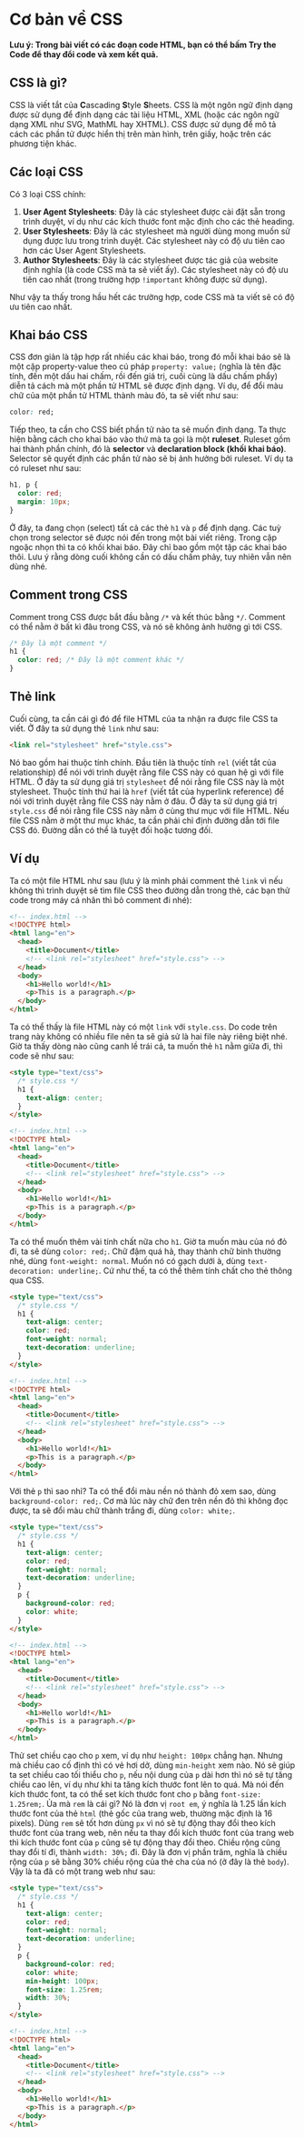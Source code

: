 # Cơ bản về CSS

**Lưu ý: Trong bài viết có các đoạn code HTML, bạn có thể bấm Try the Code để thay đổi code và xem kết quả.**

## CSS là gì?

CSS là viết tắt của **C**ascading **S**tyle **S**heets. CSS là một ngôn ngữ định dạng được sử dụng để định dạng các tài liệu HTML, XML (hoặc các ngôn ngữ dạng XML như SVG, MathML hay XHTML). CSS được sử dụng để mô tả cách các phần tử được hiển thị trên màn hình, trên giấy, hoặc trên các phương tiện khác.

## Các loại CSS

Có 3 loại CSS chính:

1. **User Agent Stylesheets**: Đây là các stylesheet được cài đặt sẵn trong trình duyệt, ví dụ như các kích thước font mặc định cho các thẻ heading.
2. **User Stylesheets**: Đây là các stylesheet mà người dùng mong muốn sử dụng được lưu trong trình duyệt. Các stylesheet này có độ ưu tiên cao hơn các User Agent Stylesheets.
3. **Author Stylesheets**: Đây là các stylesheet được tác giả của website định nghĩa (là code CSS mà ta sẽ viết ấy). Các stylesheet này có độ ưu tiên cao nhất (trong trường hợp `!important` không được sử dụng).

Như vậy ta thấy trong hầu hết các trường hợp, code CSS mà ta viết sẽ có độ ưu tiên cao nhất.

## Khai báo CSS

CSS đơn giản là tập hợp rất nhiều các khai báo, trong đó mỗi khai báo sẽ là một cặp property-value theo cú pháp `property: value;` (nghĩa là tên đặc tính, đến một dấu hai chấm, rồi đến giá trị, cuối cùng là dấu chấm phẩy) diễn tả cách mà một phần tử HTML sẽ được định dạng. Ví dụ, để đổi màu chữ của một phần tử HTML thành màu đỏ, ta sẽ viết như sau:

```css
color: red;
```

Tiếp theo, ta cần cho CSS biết phần tử nào ta sẽ muốn định dạng. Ta thực hiện bằng cách cho khai báo vào thứ mà ta gọi là một **ruleset**. Ruleset gồm hai thành phần chính, đó là **selector** và **declaration block (khối khai báo)**. Selector sẽ quyết định các phần tử nào sẽ bị ảnh hưởng bởi ruleset. Ví dụ ta có ruleset như sau:
    
```css
h1, p {
  color: red;
  margin: 10px;
}
```

Ở đây, ta đang chọn (select) tất cả các thẻ `h1` và `p` để định dạng. Các tuỳ chọn trong selector sẽ được nói đến trong một bài viết riêng. Trong cặp ngoặc nhọn thì ta có khối khai báo. Đây chỉ bao gồm một tập các khai báo thôi. Lưu ý rằng dòng cuối không cần có dấu chấm phảy, tuy nhiên vẫn nên dùng nhé.

## Comment trong CSS

Comment trong CSS được bắt đầu bằng `/*` và kết thúc bằng `*/`. Comment có thể nằm ở bất kì đâu trong CSS, và nó sẽ không ảnh hưởng gì tới CSS.

```css
/* Đây là một comment */
h1 {
  color: red; /* Đây là một comment khác */
}
```

## Thẻ link

Cuối cùng, ta cần cái gì đó để file HTML của ta nhận ra được file CSS ta viết. Ở đây ta sử dụng thẻ `link` như sau:

```html
<link rel="stylesheet" href="style.css">
```

Nó bao gồm hai thuộc tính chính. Đầu tiên là thuộc tính `rel` (viết tắt của relationship) để nói với trình duyệt rằng file CSS này có quan hệ gì với file HTML. Ở đây ta sử dụng giá trị `stylesheet` để nói rằng file CSS này là một stylesheet. Thuộc tính thứ hai là `href` (viết tắt của hyperlink reference) để nói với trình duyệt rằng file CSS này nằm ở đâu. Ở đây ta sử dụng giá trị `style.css` để nói rằng file CSS này nằm ở cùng thư mục với file HTML. Nếu file CSS nằm ở một thư mục khác, ta cần phải chỉ định đường dẫn tới file CSS đó. Đường dẫn có thể là tuyệt đối hoặc tương đối.

## Ví dụ

Ta có một file HTML như sau (lưu ý là mình phải comment thẻ `link` vì nếu không thì trình duyệt sẽ tìm file CSS theo đường dẫn trong thẻ, các bạn thử code trong máy cá nhân thì bỏ comment đi nhé):

```html
<!-- index.html -->
<!DOCTYPE html>
<html lang="en">
  <head>
    <title>Document</title>
    <!-- <link rel="stylesheet" href="style.css"> -->
  </head>
  <body>
    <h1>Hello world!</h1>
    <p>This is a paragraph.</p>
  </body>
</html>
```
<apprun-play></apprun-play>

Ta có thể thấy là file HTML này có một `link` với `style.css`. Do code trên trang này không có nhiều file nên ta sẽ giả sử là hai file này riêng biệt nhé. Giờ ta thấy dòng nào cũng canh lề trái cả, ta muốn thẻ `h1` nằm giữa đi, thì code sẽ như sau:

```html
<style type="text/css">
  /* style.css */
  h1 {
    text-align: center;
  }
</style>

<!-- index.html -->
<!DOCTYPE html>
<html lang="en">
  <head>
    <title>Document</title>
    <!-- <link rel="stylesheet" href="style.css"> -->
  </head>
  <body>
    <h1>Hello world!</h1>
    <p>This is a paragraph.</p>
  </body>
</html>
```
<apprun-play></apprun-play>

Ta có thể muốn thêm vài tính chất nữa cho `h1`. Giờ ta muốn màu của nó đỏ đi, ta sẽ dùng `color: red;`. Chữ đậm quá hả, thay thành chữ bình thường nhé, dùng `font-weight: normal`. Muốn nó có gạch dưới à, dùng `text-decoration: underline;`. Cứ như thế, ta có thể thêm tính chất cho thẻ thông qua CSS.

```html
<style type="text/css">
  /* style.css */
  h1 {
    text-align: center;
    color: red;
    font-weight: normal;
    text-decoration: underline;
  }
</style>

<!-- index.html -->
<!DOCTYPE html>
<html lang="en">
  <head>
    <title>Document</title>
    <!-- <link rel="stylesheet" href="style.css"> -->
  </head>
  <body>
    <h1>Hello world!</h1>
    <p>This is a paragraph.</p>
  </body>
</html>
```
<apprun-play></apprun-play>

Với thẻ `p` thì sao nhỉ? Ta có thể đổi màu nền nó thành đỏ xem sao, dùng `background-color: red;`. Cơ mà lúc này chữ đen trên nền đỏ thì không đọc được, ta sẽ đổi màu chữ thành trắng đi, dùng `color: white;`.

```html
<style type="text/css">
  /* style.css */
  h1 {
    text-align: center;
    color: red;
    font-weight: normal;
    text-decoration: underline;
  }
  p {
    background-color: red;
    color: white;
  }
</style>

<!-- index.html -->
<!DOCTYPE html>
<html lang="en">
  <head>
    <title>Document</title>
    <!-- <link rel="stylesheet" href="style.css"> -->
  </head>
  <body>
    <h1>Hello world!</h1>
    <p>This is a paragraph.</p>
  </body>
</html>
```
<apprun-play></apprun-play>

Thử set chiều cao cho `p` xem, ví dụ như `height: 100px` chẳng hạn. Nhưng mà chiều cao cố định thì có vẻ hơi dở, dùng `min-height` xem nào. Nó sẽ giúp ta set chiều cao tối thiểu cho `p`, nếu nội dung của `p` dài hơn thì nó sẽ tự tăng chiều cao lên, ví dụ như khi ta tăng kích thước font lên to quá. Mà nói đến kích thước font, ta có thể set kích thước font cho `p` bằng `font-size: 1.25rem;`. Ủa mà `rem` là cái gì? Nó là đơn vị `root em`, ý nghĩa là 1.25 lần kích thước font của thẻ `html` (thẻ gốc của trang web, thường mặc định là 16 pixels). Dùng `rem` sẽ tốt hơn dùng `px` vì nó sẽ tự động thay đổi theo kích thước font của trang web, nên nếu ta thay đổi kích thước font của trang web thì kích thước font của `p` cũng sẽ tự động thay đổi theo. Chiều rộng cũng thay đổi tí đi, thành `width: 30%;` đi. Đây là đơn vị phần trăm, nghĩa là chiều rộng của `p` sẽ bằng 30% chiều rộng của thẻ cha của nó (ở đây là thẻ `body`). Vậy là ta đã có một trang web như sau:

```html
<style type="text/css">
  /* style.css */
  h1 {
    text-align: center;
    color: red;
    font-weight: normal;
    text-decoration: underline;
  }
  p {
    background-color: red;
    color: white;
    min-height: 100px;
    font-size: 1.25rem;
    width: 30%;
  }
</style>

<!-- index.html -->
<!DOCTYPE html>
<html lang="en">
  <head>
    <title>Document</title>
    <!-- <link rel="stylesheet" href="style.css"> -->
  </head>
  <body>
    <h1>Hello world!</h1>
    <p>This is a paragraph.</p>
  </body>
</html>
```
<apprun-play></apprun-play>
